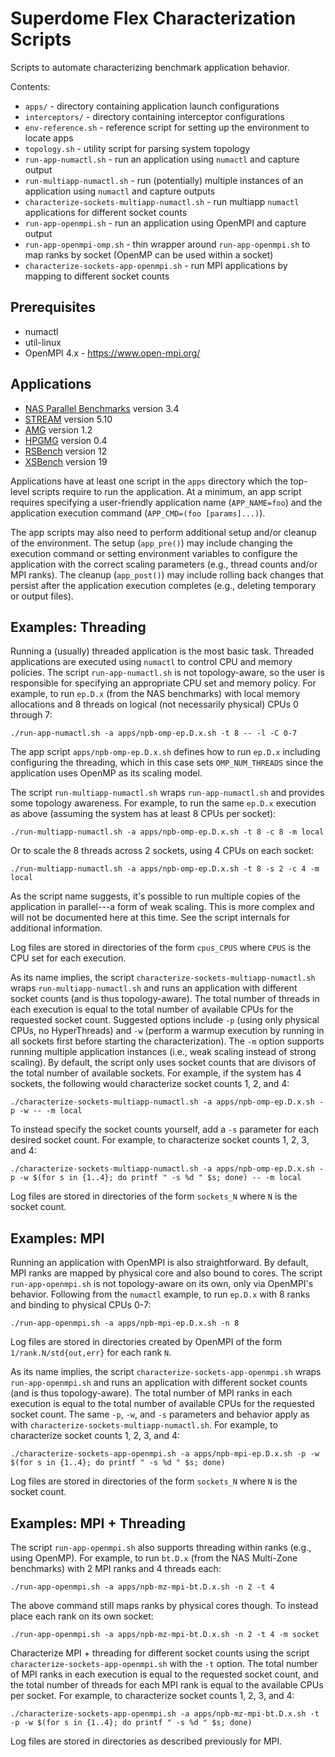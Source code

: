 Superdome Flex Characterization Scripts
=======================================

Scripts to automate characterizing benchmark application behavior.

Contents:

* `apps/` - directory containing application launch configurations
* `interceptors/` - directory containing interceptor configurations
* `env-reference.sh` - reference script for setting up the environment to locate apps
* `topology.sh` - utility script for parsing system topology
* `run-app-numactl.sh` - run an application using `numactl` and capture output
* `run-multiapp-numactl.sh` - run (potentially) multiple instances of an application using `numactl` and capture outputs
* `characterize-sockets-multiapp-numactl.sh` - run multiapp `numactl` applications for different socket counts
* `run-app-openmpi.sh` - run an application using OpenMPI and capture output
* `run-app-openmpi-omp.sh` - thin wrapper around `run-app-openmpi.sh` to map ranks by socket (OpenMP can be used within a socket)
* `characterize-sockets-app-openmpi.sh` - run MPI applications by mapping to different socket counts


Prerequisites
-------------

* numactl
* util-linux
* OpenMPI 4.x - https://www.open-mpi.org/


Applications
------------

* [NAS Parallel Benchmarks](https://www.nas.nasa.gov/publications/npb.html) version 3.4
* [STREAM](http://www.cs.virginia.edu/stream/) version 5.10
* [AMG](https://github.com/LLNL/AMG) version 1.2
* [HPGMG](https://bitbucket.org/hpgmg/hpgmg) version 0.4
* [RSBench](https://github.com/ANL-CESAR/RSBench) version 12
* [XSBench](https://github.com/ANL-CESAR/XSBench) version 19

Applications have at least one script in the `apps` directory which the top-level scripts require to run the application.
At a minimum, an app script requires specifying a user-friendly application name (`APP_NAME=foo`) and the application execution command (`APP_CMD=(foo [params]...)`).

The app scripts may also need to perform additional setup and/or cleanup of the environment.
The setup (`app_pre()`) may include changing the execution command or setting environment variables to configure the application with the correct scaling parameters (e.g., thread counts and/or MPI ranks).
The cleanup (`app_post()`) may include rolling back changes that persist after the application execution completes (e.g., deleting temporary or output files).


Examples: Threading
-------------------

Running a (usually) threaded application is the most basic task.
Threaded applications are executed using `numactl` to control CPU and memory policies.
The script `run-app-numactl.sh` is not topology-aware, so the user is responsible for specifying an appropriate CPU set and memory policy.
For example, to run `ep.D.x` (from the NAS benchmarks) with local memory allocations and 8 threads on logical (not necessarily physical) CPUs 0 through 7:

    ./run-app-numactl.sh -a apps/npb-omp-ep.D.x.sh -t 8 -- -l -C 0-7

The app script `apps/npb-omp-ep.D.x.sh` defines how to run `ep.D.x` including configuring the threading, which in this case sets `OMP_NUM_THREADS` since the application uses OpenMP as its scaling model.

The script `run-multiapp-numactl.sh` wraps `run-app-numactl.sh` and provides some topology awareness.
For example, to run the same `ep.D.x` execution as above (assuming the system has at least 8 CPUs per socket):

    ./run-multiapp-numactl.sh -a apps/npb-omp-ep.D.x.sh -t 8 -c 8 -m local

Or to scale the 8 threads across 2 sockets, using 4 CPUs on each socket:

    ./run-multiapp-numactl.sh -a apps/npb-omp-ep.D.x.sh -t 8 -s 2 -c 4 -m local

As the script name suggests, it's possible to run multiple copies of the application in parallel---a form of weak scaling.
This is more complex and will not be documented here at this time.
See the script internals for additional information.

Log files are stored in directories of the form `cpus_CPUS` where `CPUS` is the CPU set for each execution.

As its name implies, the script `characterize-sockets-multiapp-numactl.sh` wraps `run-multiapp-numactl.sh` and runs an application with different socket counts (and is thus topology-aware).
The total number of threads in each execution is equal to the total number of available CPUs for the requested socket count.
Suggested options include `-p` (using only physical CPUs, no HyperThreads) and `-w` (perform a warmup execution by running in all sockets first before starting the characterization).
The `-m` option supports running multiple application instances (i.e., weak scaling instead of strong scaling).
By default, the script only uses socket counts that are divisors of the total number of available sockets.
For example, if the system has 4 sockets, the following would characterize socket counts 1, 2, and 4:

    ./characterize-sockets-multiapp-numactl.sh -a apps/npb-omp-ep.D.x.sh -p -w -- -m local

To instead specify the socket counts yourself, add a `-s` parameter for each desired socket count.
For example, to characterize socket counts 1, 2, 3, and 4:

    ./characterize-sockets-multiapp-numactl.sh -a apps/npb-omp-ep.D.x.sh -p -w $(for s in {1..4}; do printf " -s %d " $s; done) -- -m local

Log files are stored in directories of the form `sockets_N` where `N` is the socket count.


Examples: MPI
-------------

Running an application with OpenMPI is also straightforward.
By default, MPI ranks are mapped by physical core and also bound to cores.
The script `run-app-openmpi.sh` is not topology-aware on its own, only via OpenMPI's behavior.
Following from the `numactl` example, to run `ep.D.x` with 8 ranks and binding to physical CPUs 0-7:

    ./run-app-openmpi.sh -a apps/npb-mpi-ep.D.x.sh -n 8

Log files are stored in directories created by OpenMPI of the form `1/rank.N/std{out,err}` for each rank `N`.

As its name implies, the script `characterize-sockets-app-openmpi.sh` wraps `run-app-openmpi.sh` and runs an application with different socket counts (and is thus topology-aware).
The total number of MPI ranks in each execution is equal to the total number of available CPUs for the requested socket count.
The same `-p`, `-w`, and `-s` parameters and behavior apply as with `characterize-sockets-multiapp-numactl.sh`.
For example, to characterize socket counts 1, 2, 3, and 4:

    ./characterize-sockets-app-openmpi.sh -a apps/npb-mpi-ep.D.x.sh -p -w $(for s in {1..4}; do printf " -s %d " $s; done)

Log files are stored in directories of the form `sockets_N` where `N` is the socket count.


Examples: MPI + Threading
-------------------------

The script `run-app-openmpi.sh` also supports threading within ranks (e.g., using OpenMP).
For example, to run `bt.D.x` (from the NAS Multi-Zone benchmarks) with 2 MPI ranks and 4 threads each:

    ./run-app-openmpi.sh -a apps/npb-mz-mpi-bt.D.x.sh -n 2 -t 4

The above command still maps ranks by physical cores though.
To instead place each rank on its own socket:

    ./run-app-openmpi.sh -a apps/npb-mz-mpi-bt.D.x.sh -n 2 -t 4 -m socket

Characterize MPI + threading for different socket counts using the script `characterize-sockets-app-openmpi.sh` with the `-t` option.
The total number of MPI ranks in each execution is equal to the requested socket count, and the total number of threads for each MPI rank is equal to the available CPUs per socket.
For example, to characterize socket counts 1, 2, 3, and 4:

    ./characterize-sockets-app-openmpi.sh -a apps/npb-mz-mpi-bt.D.x.sh -t -p -w $(for s in {1..4}; do printf " -s %d " $s; done)

Log files are stored in directories as described previously for MPI.
